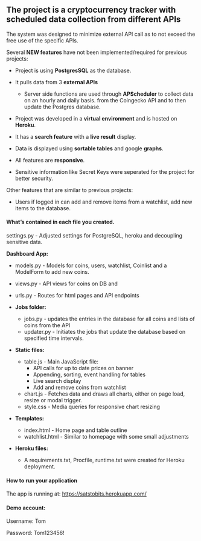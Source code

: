 ## The project is a **cryptocurrency tracker with scheduled data collection from different APIs**


The system was designed to minimize external API call as to not exceed the free use of the specific APIs.



Several **NEW features** have not been implemented/required for previous projects:

- Project is using **PostgresSQL** as the database.

- It pulls data from 3 **external APIs**

  - Server side functions are used through **APScheduler** to collect data on an hourly and daily basis. from the Coingecko API and to then update the Postgres database.

- Project was developed in a **virtual environment** and is hosted on **Heroku**.

- It has a **search feature** with a **live result** display.

- Data is displayed using **sortable tables** and google **graphs**.

- All features are **responsive**.

- Sensitive information like Secret Keys were seperated for the project for better security.



Other features that are similar to previous projects:

- Users if logged in can add and remove items from a watchlist, add new items to the database.



#### What’s contained in each file you created.

settings.py - Adjusted settings for PostgreSQL, heroku and decoupling sensitive data.

**Dashboard App:**

- models.py - Models for coins, users, watchlist, Coinlist and a ModelForm to add new coins.

- views.py - API views for coins on DB and 

- urls.py - Routes for html pages and API endpoints

- **Jobs folder:** 

  - jobs.py -  updates the entries in the database for all coins and lists of coins from the API
  - updater.py - Initiates the jobs that update the database based on specified time intervals.

- **Static files:**

  - table.js - Main JavaScript file:
    - API calls for up to date prices on banner
    - Appending, sorting, event handling for tables
    - Live search display
    - Add and remove coins from watchlist
  - chart.js - Fetches data and draws all charts, either on page load, resize or modal trigger.
  - style.css - Media queries for responsive chart resizing 

- **Templates:**

  - index.html - Home page and table outline
  - watchlist.html - Similar to homepage with some small adjustments 

- **Heroku files:**

  - A requirements.txt, Procfile, runtime.txt were created for Heroku deployment.

  

#### How to run your application

The app is running at: https://satstobits.herokuapp.com/ 

#### Demo account:
Username: Tom

Password: Tom123456!
